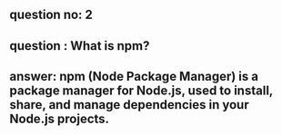 
      
## question no: 2

## question : What is npm?

## answer: npm (Node Package Manager) is a package manager for Node.js, used to install, share, and manage dependencies in your Node.js projects.
      